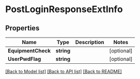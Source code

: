 # PostLoginResponseExtInfo

## Properties

Name | Type | Description | Notes
------------ | ------------- | ------------- | -------------
**EquipmentCheck** | **string** |  | [optional] 
**UserPwdFlag** | **string** |  | [optional] 

[[Back to Model list]](../README.md#documentation-for-models) [[Back to API list]](../README.md#documentation-for-api-endpoints) [[Back to README]](../README.md)


